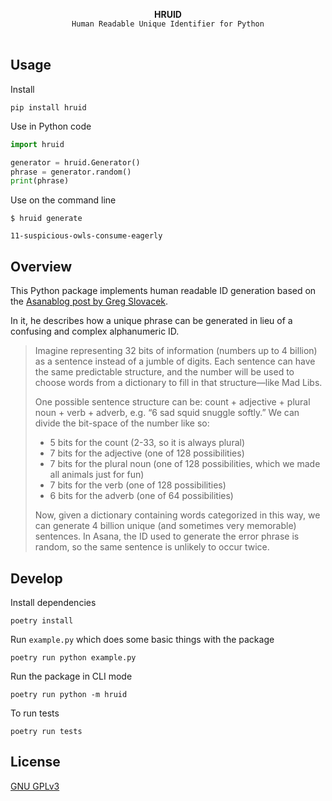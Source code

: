 <p  align="center">
  <strong>HRUID</strong>
  <br>
  <code>Human Readable Unique Identifier for Python</code>
  <br><br>
  <!-- <a href="https://badge.fury.io/py/conventional-commit"><img src="https://badge.fury.io/py/conventional-commit.svg" alt="PyPI version" height="18"></a>
  <a href="https://travis-ci.org/nebbles/gitcommit/branches"><img src="https://travis-ci.org/nebbles/gitcommit.svg?branch=master" alt="Travis CI build" height="18"></a> -->
</p>

## Usage

Install
```
pip install hruid
```

Use in Python code
```python
import hruid

generator = hruid.Generator()
phrase = generator.random()
print(phrase)
```

Use on the command line
```
$ hruid generate

11-suspicious-owls-consume-eagerly
```

## Overview

This Python package implements human readable ID generation based on the [Asanablog post by Greg
Slovacek](https://blog.asana.com/2011/09/6-sad-squid-snuggle-softly/).

In it, he describes how a unique phrase can be generated in lieu of a confusing and complex
alphanumeric ID.

> Imagine representing 32 bits of information (numbers up to 4 billion) as a sentence instead of a jumble of digits. Each sentence can have the same predictable structure, and the number will be used to choose words from a dictionary to fill in that structure—like Mad Libs.
> 
> One possible sentence structure can be: count + adjective + plural noun + verb + adverb, e.g. “6 sad squid snuggle softly.” We can divide the bit-space of the number like so:
> 
> - 5 bits for the count (2-33, so it is always plural)  
> - 7 bits for the adjective (one of 128 possibilities)  
> - 7 bits for the plural noun (one of 128 possibilities, which we made all animals just for fun)  
> - 7 bits for the verb (one of 128 possibilities)  
> - 6 bits for the adverb (one of 64 possibilities)  
>
> Now, given a dictionary containing words categorized in this way, we can generate 4 billion unique (and sometimes very memorable) sentences. In Asana, the ID used to generate the error phrase is random, so the same sentence is unlikely to occur twice.

## Develop

Install dependencies
```
poetry install
```

Run `example.py` which does some basic things with the package
```
poetry run python example.py
```

Run the package in CLI mode
```
poetry run python -m hruid
```

To run tests
```
poetry run tests
```

## License

[GNU GPLv3](./LICENSE)
